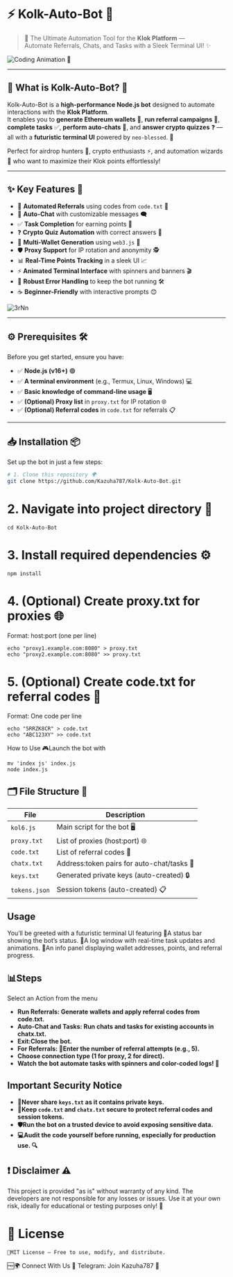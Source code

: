 # ⚡ Kolk-Auto-Bot 🌟

> 🚀 The Ultimate Automation Tool for the **Klok Platform** —  
> Automate Referrals, Chats, and Tasks with a Sleek Terminal UI! ✨

![Coding Animation](https://media.giphy.com/media/26tPplGWjN0xLybiU/giphy.gif) 🎨

---

## 🧠 What is Kolk-Auto-Bot? 🤔

Kolk-Auto-Bot is a **high-performance Node.js bot** designed to automate interactions with the **Klok Platform**.  
It enables you to **generate Ethereum wallets** 👛, **run referral campaigns** 🔗, **complete tasks** ✅, **perform auto-chats** 💬, and **answer crypto quizzes** ❓ — all with a **futuristic terminal UI** powered by `neo-blessed`. 🌌

Perfect for airdrop hunters 🤑, crypto enthusiasts ⚡, and automation wizards 🧙 who want to maximize their Klok points effortlessly!

---

## ✨ Key Features 🌈

- 🔗 **Automated Referrals** using codes from `code.txt` 📝
- 💬 **Auto-Chat** with customizable messages 🗨️
- ✅ **Task Completion** for earning points 🎯
- ❓ **Crypto Quiz Automation** with correct answers 🧠
- 👛 **Multi-Wallet Generation** using `web3.js` 🔑
- 🛡️ **Proxy Support** for IP rotation and anonymity 🕵️
- 📊 **Real-Time Points Tracking** in a sleek UI 📈
- ⚡ **Animated Terminal Interface** with spinners and banners 🎬
- 🧹 **Robust Error Handling** to keep the bot running 🛠️
- ☕ **Beginner-Friendly** with interactive prompts 😊

![3rNn](https://github.com/user-attachments/assets/3799f5c7-3eb2-459a-b01a-4bff9c7c4df8)


---

## ⚙️ Prerequisites 🛠️

Before you get started, ensure you have:

- ✅ **Node.js (v16+)** 🟢
- ✅ **A terminal environment** (e.g., Termux, Linux, Windows) 💻
- ✅ **Basic knowledge of command-line usage** 🖥️
- ✅ **(Optional) Proxy list** in `proxy.txt` for IP rotation 🌐
- ✅ **(Optional) Referral codes** in `code.txt` for referrals 📋

---

## 📥 Installation 📦

Set up the bot in just a few steps:

```bash
# 1. Clone this repository 🌍
git clone https://github.com/Kazuha787/Kolk-Auto-Bot.git
```
# 2. Navigate into project directory 📂
```
cd Kolk-Auto-Bot
```
# 3. Install required dependencies ⚙️
```
npm install
```
# 4. (Optional) Create proxy.txt for proxies 🌐
Format: host:port (one per line)
```
echo "proxy1.example.com:8080" > proxy.txt
echo "proxy2.example.com:8080" >> proxy.txt
```
# 5. (Optional) Create code.txt for referral codes 📝
 Format: One code per line
 ```
echo "5RRZK8CR" > code.txt
echo "ABC123XY" >> code.txt
```
How to Use 🎮Launch the bot with
```
mv 'index js' index.js
node index.js
```
## 🗂️ File Structure 📁

| File          | Description                              |
|---------------|------------------------------------------|
| `kol6.js`     | Main script for the bot 🖥️              |
| `proxy.txt`   | List of proxies (host:port) 🌐           |
| `code.txt`    | List of referral codes 📝                |
| `chatx.txt`   | Address:token pairs for auto-chat/tasks 🔑 |
| `keys.txt`    | Generated private keys (auto-created) 🔒  |
| `tokens.json` | Session tokens (auto-created) 📋         |

## Usage
You’ll be greeted with a futuristic terminal UI featuring
🌟A status bar showing the bot’s status.
📡A log window with real-time task updates and animations.
📜An info panel displaying wallet addresses, points, and referral progress. 
## 📊Steps
Select an Action from the menu
 - **Run Referrals: Generate wallets and apply referral codes from code.txt.** 
 - **Auto-Chat and Tasks: Run chats and tasks for existing accounts in chatx.txt.**
 - **Exit:Close the bot.**
 - **For Referrals: 🔄Enter the number of referral attempts (e.g., 5).**
 - **Choose connection type (1 for proxy, 2 for direct).**
 - **Watch the bot automate tasks with spinners and color-coded logs! 🎉**
 ## Important Security Notice
 - **🔐Never share `keys.txt` as it contains private keys.** 
 - **🚫Keep `code.txt` and `chatx.txt` secure to protect referral codes and session tokens.**
 - **🛡️Run the bot on a trusted device to avoid exposing sensitive data.**
 - **💻Audit the code yourself before running, especially for production use. 🔍**
## ❗ Disclaimer ⚠️
This project is provided "as is" without warranty of any kind.
The developers are not responsible for any losses or issues.
Use it at your own risk, ideally for educational or testing purposes only! 🧪
# 📄 License
```
📜MIT License — Free to use, modify, and distribute.
```
🆓🌍 Connect With Us 📡
Telegram: Join Kazuha787 💬
